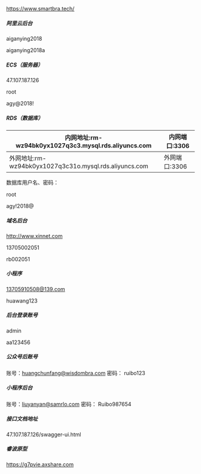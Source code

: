 https://www.smartbra.tech/



##### 阿里云后台

aiganying2018

aiganying2018a

##### ECS（服务器）

47.107.187.126

root

agy@2018!

##### RDS（数据库）

| 内网地址:rm-wz94bk0yx1027q3c3.mysql.rds.aliyuncs.com   | 内网端口:3306 |
| ------------------------------------------------------ | ------------- |
| 外网地址:rm-wz94bk0yx1027q3c31o.mysql.rds.aliyuncs.com | 外网端口:3306 |

数据库用户名、密码：

root

agy!2018@

##### 域名后台

http://www.xinnet.com

13705002051

rb002051

##### 小程序

13705910508@139.com  

huawang123

##### 后台登录账号

admin

aa123456

##### 公众号后账号

账号：huangchunfang@wisdombra.com       密码： ruibo123    

##### 小程序后台

账号：liuyanyan@samrlo.com              密码： Ruibo987654   

##### 接口文档地址

  47.107.187.126/swagger-ui.html

##### 睿波原型

https://g7pvie.axshare.com